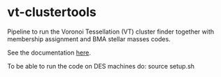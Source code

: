 # vt-clustertools 

Pipeline to run the Voronoi Tessellation (VT) cluster finder together with membership assignment and BMA stellar 
masses codes.  

See the documentation [here](https://github.com/SSantosLab/vt-clustertools/wiki).

To be able to run the code on DES machines do: source setup.sh 
